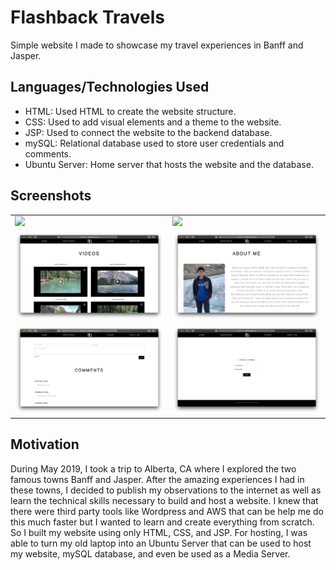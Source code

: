 # Flashback Travels

Simple website I made to showcase my travel experiences in Banff and Jasper.

## Languages/Technologies Used

- HTML: Used HTML to create the website structure.
- CSS: Used to add visual elements and a theme to the website.
- JSP: Used to connect the website to the backend database.
- mySQL: Relational database used to store user credentials and comments.
- Ubuntu Server: Home server that hosts the website and the database.

## Screenshots

<table>
  <tr>
    <td><img src="/assets/1.png"></td>
    <td><img src="/assets/2.png"></td>
  </tr>
  <tr>
    <td><img src="/assets/3.png"></td>
    <td><img src="/assets/4.png"></td>
  </tr>
  <tr>
    <td><img src="/assets/5.png"></td>
    <td><img src="/assets/6.png"></td>
  </tr>
</table>

## Motivation

During May 2019, I took a trip to Alberta, CA where I explored the two famous towns Banff and Jasper. After the amazing experiences I had in these towns, I decided to publish my observations to the internet as well as learn the technical skills necessary to build and host a website. I knew that there were third party tools like Wordpress and AWS that can be help me do this much faster but I wanted to learn and create everything from scratch. So I built my website using only HTML, CSS, and JSP. For hosting, I was able to turn my old laptop into an Ubuntu Server that can be used to host my website, mySQL database, and even be used as a Media Server.
